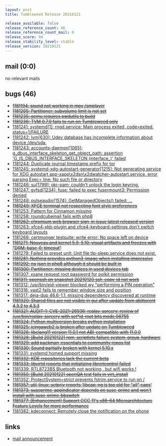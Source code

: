 ```yaml
---
layout: post
title: Tumbleweed Release 20210121

release_available: false
release_reference_count: 46
release_reference_count_mail: 0
release_score: 94
release_stability_level: stable
release_version: 20210121
---
```


## mail (0:0)

no relevant mails

## bugs (46)

<!--more-->

- ~~[1181194: sound not working in mpv /smplayer](https://bugzilla.opensuse.org/show_bug.cgi?id=1181194)~~
- ~~[1181205: Partitioner: subvolume limit is not set](https://bugzilla.opensuse.org/show_bug.cgi?id=1181205)~~
- ~~[1181235: qemu requires pwdutils to build](https://bugzilla.opensuse.org/show_bug.cgi?id=1181235)~~
- ~~[1181236: TVM 0.7.0 fails to run on Tumbleweed only](https://bugzilla.opensuse.org/show_bug.cgi?id=1181236)~~
- [1181241: systemd\[1\]: rngd.service: Main process exited, code=exited, status=1/FAILURE](https://bugzilla.opensuse.org/show_bug.cgi?id=1181241)
- [1181242: lvm\[630\]:   Udev database has incomplete information about device /dev/sda.](https://bugzilla.opensuse.org/show_bug.cgi?id=1181242)
- [1181243: accounts-daemon\[1065\]: g_dbus_interface_skeleton_get_object_path: assertion 'G_IS_DBUS_INTERFACE_SKELETON (interface_)' failed](https://bugzilla.opensuse.org/show_bug.cgi?id=1181243)
- [1181244: Duplicate journal timestamp prefix for tor](https://bugzilla.opensuse.org/show_bug.cgi?id=1181244)
- [1181245: systemd-xdg-autostart-generator\[1215\]: Not generating service for XDG autostart app-xapp\x2dsn\x2dwatcher-autostart.service, error parsing Exec= line: No such file or directory](https://bugzilla.opensuse.org/show_bug.cgi?id=1181245)
- [1181246: su\[1799\]: gkr-pam: couldn't unlock the login keyring.](https://bugzilla.opensuse.org/show_bug.cgi?id=1181246)
- [1181247: gvfsd\[1234\]: fuse: failed to exec fusermount3: Permission denied](https://bugzilla.opensuse.org/show_bug.cgi?id=1181247)
- [1181248: pulseaudio\[1574\]: GetManagedObjects() failed: ...](https://bugzilla.opensuse.org/show_bug.cgi?id=1181248)
- ~~[1181249: XFCE terminal not respecting font style preferences](https://bugzilla.opensuse.org/show_bug.cgi?id=1181249)~~
- [1181253: Pattern for Cinnamon missing](https://bugzilla.opensuse.org/show_bug.cgi?id=1181253)
- [1181258: roundcubemail fails with php8](https://bugzilla.opensuse.org/show_bug.cgi?id=1181258)
- ~~[1181262: chromium web browser sign-in issue latest released version](https://bugzilla.opensuse.org/show_bug.cgi?id=1181262)~~
- [1181263: xfce4-xkb-plugin and xfce4-keyboard-settings don't switch keyboard layouts](https://bugzilla.opensuse.org/show_bug.cgi?id=1181263)
- [1181269: certmonger testsuite: write error: No space left on device](https://bugzilla.opensuse.org/show_bug.cgi?id=1181269)
- ~~[1181271: Nouveau and kernel 5.9, 5.10: visual artifacts and freezes with "DRM: base-0: timeout"](https://bugzilla.opensuse.org/show_bug.cgi?id=1181271)~~
- [1181279: Failed to preset unit: Unit file tlp-sleep.service does not exist.](https://bugzilla.opensuse.org/show_bug.cgi?id=1181279)
- ~~[1181281: Nothing provides python3-image when installing impressive](https://bugzilla.opensuse.org/show_bug.cgi?id=1181281)~~
- ~~[1181292: no json in php8 although it should be built in](https://bugzilla.opensuse.org/show_bug.cgi?id=1181292)~~
- ~~[1181300: Partitioner: missing devices in used devices tab](https://bugzilla.opensuse.org/show_bug.cgi?id=1181300)~~
- [1181307: xsane request root password for polkit permission](https://bugzilla.opensuse.org/show_bug.cgi?id=1181307)
- ~~[1181311: openssh on snapshot 20210120 ssh-copy-id not work](https://bugzilla.opensuse.org/show_bug.cgi?id=1181311)~~
- [1181312: /usr/bin/eid-viewer  blocked wy "performing a PIN operation"](https://bugzilla.opensuse.org/show_bug.cgi?id=1181312)
- [1181316: yast2 fails to remember window size and position](https://bugzilla.opensuse.org/show_bug.cgi?id=1181316)
- [1181317: deja-dup 46.6-1.1: missing dependency discovered at runtime](https://bugzilla.opensuse.org/show_bug.cgi?id=1181317)
- ~~[1181320: Shared files are not visible in gui after update from qbittorent 4.3.2 to 4.3.3](https://bugzilla.opensuse.org/show_bug.cgi?id=1181320)~~
- ~~[1181321: AUDIT-1: CVE-2021-26936: replay-sorcery: review of /usr/bin/replay-sorcery with set*id-root bits mode 06755](https://bugzilla.opensuse.org/show_bug.cgi?id=1181321)~~
- ~~[1181324: Python multiversion breaks python installation](https://bugzilla.opensuse.org/show_bug.cgi?id=1181324)~~
- ~~[1181325: icingaweb2 is broken after update on Tumbleweed](https://bugzilla.opensuse.org/show_bug.cgi?id=1181325)~~
- ~~[1181326: libclang11 version 11.0.1 not ABI-compatible with 11.0.0](https://bugzilla.opensuse.org/show_bug.cgi?id=1181326)~~
- ~~[1181328: \[Build 20210122\] rpm-scriptlets failure system-group-hardware](https://bugzilla.opensuse.org/show_bug.cgi?id=1181328)~~
- ~~[1181329: add packman-essentials to community repos list](https://bugzilla.opensuse.org/show_bug.cgi?id=1181329)~~
- ~~[1181330: Sound partially broken with kernel 5.10.x](https://bugzilla.opensuse.org/show_bug.cgi?id=1181330)~~
- [1181331: systemd homed  support missing](https://bugzilla.opensuse.org/show_bug.cgi?id=1181331)
- ~~[1181332: KDE repositories lack the current beta](https://bugzilla.opensuse.org/show_bug.cgi?id=1181332)~~
- ~~[1181333: libvirtd reports that initializing libnetcontrol failed](https://bugzilla.opensuse.org/show_bug.cgi?id=1181333)~~
- [1181339: RTL8723BS Bluetooth not working , but wifi works !](https://bugzilla.opensuse.org/show_bug.cgi?id=1181339)
- ~~[1181350: \[Build 20210122\] openQA test fails in virt_install](https://bugzilla.opensuse.org/show_bug.cgi?id=1181350)~~
- [1181352: ProtectSystem=strict prevents fstrim.service to run on /](https://bugzilla.opensuse.org/show_bug.cgi?id=1181352)
- ~~[1181357: util-linux: setpriv reports 'libcap-ng is too old for "all" caps'](https://bugzilla.opensuse.org/show_bug.cgi?id=1181357)~~
- ~~[1181373: suseprime-appindicator depends on suse-prime and won't install with suse-prime-bbswitch](https://bugzilla.opensuse.org/show_bug.cgi?id=1181373)~~
- ~~[1181377: \[Enhancement\] Support GCC 11's x86-64 Microarchitecture Feature Levels for more performance](https://bugzilla.opensuse.org/show_bug.cgi?id=1181377)~~
- [1181382: kdeconnect: Remotely close the notification on the phone](https://bugzilla.opensuse.org/show_bug.cgi?id=1181382)



## links

- [mail announcement](https://github.com/boombatower/tumbleweed-review/issues/10)
